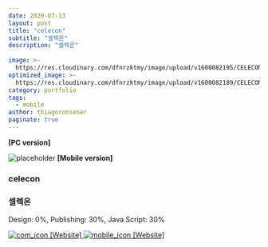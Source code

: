 ```yaml
---
date: 2020-07-13
layout: post
title: "celecon"
subtitle: "셀렉온"
description: "셀렉온"
  
image: >-
  https://res.cloudinary.com/dfnrzktmy/image/upload/v1600082195/CELECON-768x3492_g2rkhw.png
optimized_image: >-
  https://res.cloudinary.com/dfnrzktmy/image/upload/v1600082189/CELECON_sum-400x260_gjbxdo.png
category: portfolio
tags: 
  - mobile
author: thiagorossener
paginate: true
---
```

<strong>[PC version]</strong>

![placeholder](https://res.cloudinary.com/dfnrzktmy/image/upload/v1600082190/CELECON_m-400x866_a25pn8.png "celecon Mobile image")
<strong>[Mobile version]</strong>

### celecon

### 셀렉온

Design: 0%, Publishing: 30%, Java Script: 30%

<a href="https://celecon.com/" target="_blank">
<img src="https://res.cloudinary.com/dfnrzktmy/image/upload/v1586177444/com_icon-150x129_r9kppl.png" alt="com_icon" class="site_icon">
[Website]
</a>

<a href="https://m.celecon.com/" target="_blank">
<img src="https://res.cloudinary.com/dfnrzktmy/image/upload/v1600083398/mobile-phone-popular-model-optimus-g-pro_x6hlvf.png" alt="mobile_icon" class="mobile_icon">
[Website]
</a>

